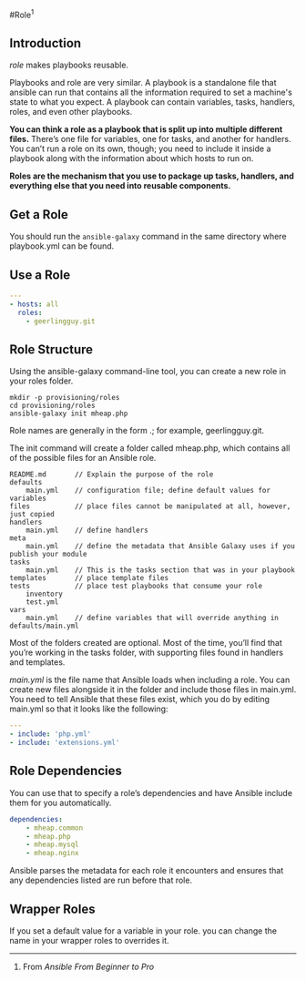 #Role<sup>1</sup>

## Introduction

*role* makes playbooks reusable.

Playbooks and role are very similar. A playbook is a standalone file that ansible can run that contains all the information required to set a machine's state to what you expect. A playbook can contain variables, tasks, handlers, roles, and even other playbooks.

**You can think a role as a playbook that is split up into multiple different files.** There’s one file for variables, one for tasks, and another for handlers. You can’t run a role on its own, though; you need to include it inside a playbook along with the information about which hosts to run on.

**Roles are the mechanism that you use to package up tasks, handlers, and everything else that you need into reusable components.**

## Get a Role

You should run the `ansible-galaxy` command in the same directory where playbook.yml can be found.

## Use a Role

```yaml
---
- hosts: all
  roles:
  	- geerlingguy.git
```

## Role Structure

Using the ansible-galaxy command-line tool, you can create a new role in your roles folder.

```shell
mkdir -p provisioning/roles
cd provisioning/roles
ansible-galaxy init mheap.php
```

Role names are generally in the form <identifier>.<rolename>; for example, geerlingguy.git.

The init command will create a folder called mheap.php, which contains all of the possible files for an Ansible role.

```shell
README.md		// Explain the purpose of the role
defaults
	main.yml	// configuration file; define default values for variables
files			// place files cannot be manipulated at all, however, just copied
handlers
	main.yml	// define handlers
meta
	main.yml	// define the metadata that Ansible Galaxy uses if you publish your module
tasks
	main.yml	// This is the tasks section that was in your playbook
templates		// place template files
tests			// place test playbooks that consume your role
	inventory
	test.yml
vars
	main.yml	// define variables that will override anything in defaults/main.yml
```

Most of the folders created are optional. Most of the time, you’ll find that you’re working in the tasks folder, with supporting files found in handlers and templates.

*main.yml* is the file name that Ansible loads when including a role. You can create new files alongside it in the folder and include those files in main.yml. You need to tell Ansible that these files exist, which you do by editing main.yml so that it looks like the following:

```yaml
---
- include: 'php.yml'
- include: 'extensions.yml'
```

## Role Dependencies

You can use that to specify a role’s dependencies and have Ansible include them for you automatically.

```yaml
dependencies:
	- mheap.common
	- mheap.php
	- mheap.mysql
	- mheap.nginx
```

Ansible parses the metadata for each role it encounters and ensures that any dependencies listed are run before that role.

## Wrapper Roles

If you set a default value for a variable in your role. you can change the name in your wrapper roles to overrides it.



***

1. From *Ansible From Beginner to Pro*
